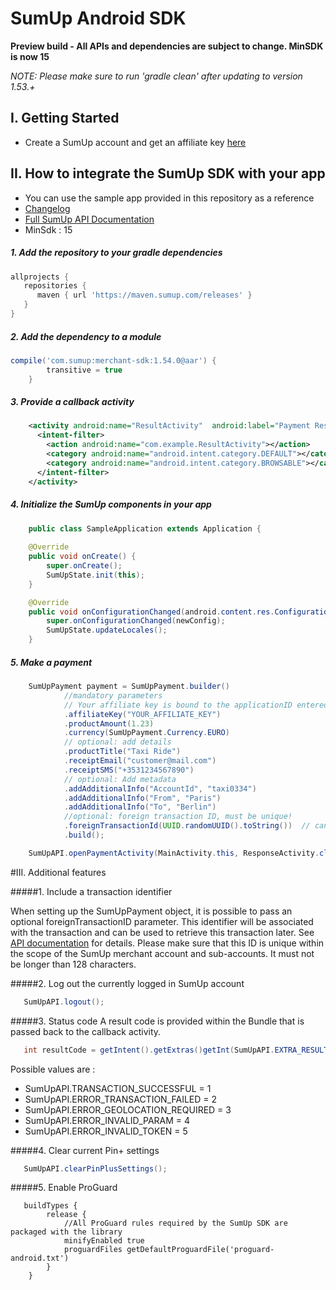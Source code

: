 # SumUp Android SDK

**Preview build - All APIs and dependencies are subject to change. MinSDK is now 15**

_NOTE: Please make sure to run 'gradle clean' after updating to version 1.53.+_

## I. Getting Started
* Create a SumUp account and get an affiliate key [here](https://me.sumup.com/integration-tools)

## II. How to integrate the SumUp SDK with your app
* You can use the sample app provided in this repository as a reference
* [Changelog](https://github.com/sumup/Android-MerchantSDK/blob/master/CHANGELOG.md)
* [Full SumUp API Documentation](https://sumup.com/integration)
* MinSdk : 15

##### 1. Add the repository to your gradle dependencies
```groovy
allprojects {
   repositories {
      maven { url 'https://maven.sumup.com/releases' }
   }
}
```

##### 2. Add the dependency to a module 
```groovy
compile('com.sumup:merchant-sdk:1.54.0@aar') {
        transitive = true
    }
```

##### 3. Provide a callback activity
```xml
	<activity android:name="ResultActivity"  android:label="Payment Result">
	  <intent-filter>
	    <action android:name="com.example.ResultActivity"></action>
	    <category android:name="android.intent.category.DEFAULT"></category>
	    <category android:name="android.intent.category.BROWSABLE"></category>
	  </intent-filter>
	</activity>
```
	
##### 4. Initialize the SumUp components in your app
```java
	public class SampleApplication extends Application {
	
	@Override
	public void onCreate() {
		super.onCreate();
		SumUpState.init(this);
	}

	@Override
	public void onConfigurationChanged(android.content.res.Configuration newConfig) {
		super.onConfigurationChanged(newConfig);
		SumUpState.updateLocales();
	}
```

##### 5. Make a payment
```java
    SumUpPayment payment = SumUpPayment.builder()
            //mandatory parameters
            // Your affiliate key is bound to the applicationID entered in the SumUp dashboard at https://me.sumup.com/integration-tools
            .affiliateKey("YOUR_AFFILIATE_KEY")
            .productAmount(1.23)
            .currency(SumUpPayment.Currency.EURO)
            // optional: add details
            .productTitle("Taxi Ride")
            .receiptEmail("customer@mail.com")
            .receiptSMS("+3531234567890")
            // optional: Add metadata
            .addAdditionalInfo("AccountId", "taxi0334")
            .addAdditionalInfo("From", "Paris")
            .addAdditionalInfo("To", "Berlin")
            //optional: foreign transaction ID, must be unique!
            .foreignTransactionId(UUID.randomUUID().toString())  // can not exceed 128 chars
            .build();

    SumUpAPI.openPaymentActivity(MainActivity.this, ResponseActivity.class, payment);
```

#III. Additional features

#####1. Include a transaction identifier

When setting up the SumUpPayment object, it is possible to pass an optional foreignTransactionID parameter. This identifier will be associated with the transaction and can be used to retrieve this transaction later. See [API documentation](https://sumup.com/integration#transactionReportingAPIs) for details. Please make sure that this ID is unique within the scope of the SumUp merchant account and sub-accounts. It must not be longer than 128 characters.

#####2. Log out the currently logged in SumUp account
 ```java
 	SumUpAPI.logout();
 ```

#####3. Status code
A result code is provided within the Bundle that is passed back to the callback activity.

 ```java 
 	int resultCode = getIntent().getExtras()getInt(SumUpAPI.EXTRA_RESULT_CODE);
 ```
 
Possible values are : 

* SumUpAPI.TRANSACTION_SUCCESSFUL = 1
* SumUpAPI.ERROR_TRANSACTION_FAILED = 2
* SumUpAPI.ERROR_GEOLOCATION_REQUIRED = 3
* SumUpAPI.ERROR_INVALID_PARAM = 4
* SumUpAPI.ERROR_INVALID_TOKEN = 5

#####4. Clear current Pin+ settings
 ```java
 	SumUpAPI.clearPinPlusSettings();
 ```

#####5. Enable ProGuard
```grovy
   buildTypes {
        release {
            //All ProGuard rules required by the SumUp SDK are packaged with the library
            minifyEnabled true
            proguardFiles getDefaultProguardFile('proguard-android.txt')
        }
    }
```

